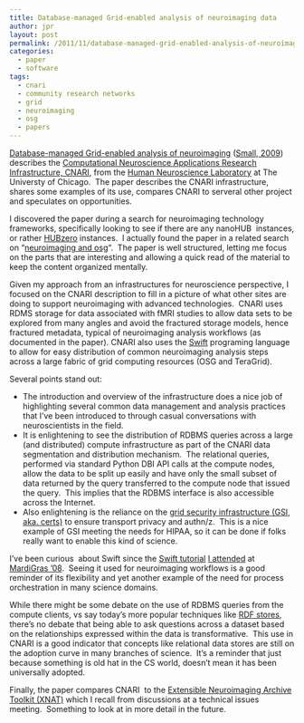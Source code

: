 ```yaml
---
title: Database-managed Grid-enabled analysis of neuroimaging data
author: jpr
layout: post
permalink: /2011/11/database-managed-grid-enabled-analysis-of-neuroimaging-data/
categories:
  - paper
  - software
tags:
  - cnari
  - community research networks
  - grid
  - neuroimaging
  - osg
  - papers
---
```

[Database-managed Grid-enabled analysis of neuroimaging][1] ([Small, 2009][2]) describes the [Computational Neuroscience Applications Research Infrastructure, CNARI,][3] from the [Human Neuroscience Laboratory][4] at The Universty of Chicago.  The paper describes the CNARI infrastructure, shares some examples of its use, compares CNARI to serveral other project and speculates on opportunities.<!--more-->

I discovered the paper during a search for neuroimaging technology frameworks, specifically looking to see if there are any nanoHUB  instances, or rather [HUBzero][5] instances.  I actually found the paper in a related search on &#8220;[neuroimaging and osg][6]&#8220;.  The paper is well structured, letting me focus on the parts that are interesting and allowing a quick read of the material to keep the content organized mentally.

Given my approach from an infrastructures for neuroscience perspective, I focused on the CNARI description to fill in a picture of what other sites are doing to support neuroimaging with advanced technologies.  CNARI uses RDMS storage for data associated with fMRI studies to allow data sets to be explored from many angles and avoid the fractured storage models, hence fractured metadata, typical of neuroimaging analysis workflows (as documented in the paper). CNARI also uses the [Swift][7] programing language to allow for easy distribution of common neuroimaging analysis steps across a large fabric of grid computing resources (OSG and TeraGrid).

Several points stand out:

*   The introduction and overview of the infrastructure does a nice job of highlighting several common data management and analysis practices that I&#8217;ve been introduced to through casual conversations with neuroscientists in the field.
*   It is enlightening to see the distribution of RDBMS queries across a large (and distributed) compute infrastructure as part of the CNARI data segmentation and distribution mechanism.  The relational queries, performed via standard Python DBI API calls at the compute nodes, allow the data to be split up easily and have only the small subset of data returned by the query transferred to the compute node that issued the query.  This implies that the RDBMS interface is also accessible across the Internet.
*   Also enlightening is the reliance on the [grid security infrastructure (GSI, aka. certs)][8] to ensure transport privacy and authn/z.  This is a nice example of GSI meeting the needs for HIPAA, so it can be done if folks really want to enable this kind of science.

I&#8217;ve been curious  about Swift since the [Swift tutorial][9] [I attended][10] at [MardiGras &#8217;08][11].  Seeing it used for neuroimaging workflows is a good reminder of its flexibility and yet another example of the need for process orchestration in many science domains.

While there might be some debate on the use of RDBMS queries from the compute clients, vs say today&#8217;s more popular techniques like [RDF stores][12], there&#8217;s no debate that being able to ask questions across a dataset based on the relationships expressed within the data is transformative.  This use in CNARI is a good indicator that concepts like relational data stores are still on the adoption curve in many branches of science.  It&#8217;s a reminder that just because something is old hat in the CS world, doesn&#8217;t mean it has been universally adopted.

Finally, the paper compares CNARI  to the [Extensible Neuroimaging Archive Toolkit (XNAT)][13] which I recall from discussions at a technical issues meeting.  Something to look at in more detail in the future.

 [1]: www.ci.uchicago.edu/~uhasson/small09.cnarirev.pdf
 [2]: http://scholar.google.com/scholar?hl=en&q="database-managed+grid-enabled+analysis+of+neuroimaging+data"
 [3]: http://www.google.com/search?q=cnari+neuroimaging
 [4]: http://www.ci.uchicago.edu/research/project_detail.php?id=95
 [5]: http://hubzero.org/
 [6]: http://www.google.com/search?q=nueroimaging+osg
 [7]: http://www.ci.uchicago.edu/swift/main/
 [8]: http://www.globus.org/security/overview.html
 [9]: http://www.mardigrasconference.org//conf_2008/tutorials.php#swift
 [10]: http://www.mardigrasconference.org//conf_2008/program.php
 [11]: http://www.mardigrasconference.org/conf_2008/
 [12]: http://en.wikipedia.org/wiki/Resource_Description_Framework
 [13]: http://xnat.org/